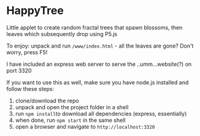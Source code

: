 # HappyTree

Little applet to create random fractal trees that spawn blossoms, then leaves which subsequently drop using P5.js 

To enjoy: unpack and run `/www/index.html` - all the leaves are gone? Don't worry, press F5!

I have included an express web server to serve the ..umm...website(?) on port 3320

If you want to use this as well, make sure you have node.js installed and follow these steps:

1) clone/download the repo
2) unpack and open the project folder in a shell
3) run `npm install`to download all dependencies (express, essentially)
4) when done, run `npm start` in the same shell
5) open a browser and navigate to `http://localhost:3320`
